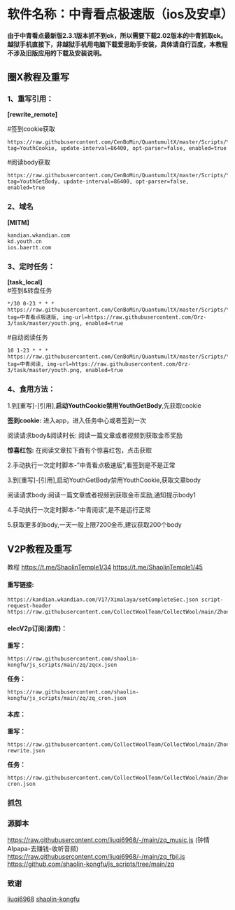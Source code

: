 # 软件名称：中青看点极速版（ios及安卓）
#### 由于中青看点最新版2.3.1版本抓不到ck，所以需要下载2.02版本的中青抓取ck。越狱手机直接下，非越狱手机用电脑下载爱思助手安装，具体请自行百度，本教程不涉及旧版应用的下载及安装说明。
## 圈X教程及重写
### 1、重写引用：
**[rewrite_remote]**

#签到cookie获取
```
https://raw.githubusercontent.com/CenBoMin/QuantumultX/master/Scripts/Youth/Youth_cookie.conf, tag=YouthCookie, update-interval=86400, opt-parser=false, enabled=true
```
#阅读body获取
```
https://raw.githubusercontent.com/CenBoMin/QuantumultX/master/Scripts/Youth/Youth_GetBody.conf, tag=YouthGetBody, update-interval=86400, opt-parser=false, enabled=true
```
### 2、域名
**[MITM]**
```
kandian.wkandian.com
kd.youth.cn
ios.baertt.com
```
### 3、定时任务：  
**[task_local]**  
#签到&转盘任务
```
*/30 0-23 * * * https://raw.githubusercontent.com/CenBoMin/QuantumultX/master/Scripts/Youth/youth.js, tag=中青看点极速版, img-url=https://raw.githubusercontent.com/Orz-3/task/master/youth.png, enabled=true
```
#自动阅读任务
```
10 1-23 * * * https://raw.githubusercontent.com/CenBoMin/QuantumultX/master/Scripts/Youth/Youth_AutoRead.js, tag=中青阅读, img-url=https://raw.githubusercontent.com/Orz-3/task/master/youth.png, enabled=true
```

### 4、食用方法：
1.到[重写]-[引用],**启动YouthCookie禁用YouthGetBody**,先获取cookie

**签到cookie:**
进入app，进入任务中心或者签到一次

阅读请求body&阅读时长:
阅读一篇文章或者视频到获取金币奖励

**惊喜红包:**
在阅读文章拉下面有个惊喜红包，点击获取

2.手动执行一次定时脚本-”中青看点极速版”,看签到是不是正常

3.到[重写]-[引用],启动YouthGetBody禁用YouthCookie,获取文章body

阅读请求body:阅读一篇文章或者视频到获取金币奖励,通知提示body1

4.手动执行一次定时脚本-”中青阅读”,是不是运行正常

5.获取更多的body,一天一般上限7200金币,建议获取200个body

## V2P教程及重写
教程
https://t.me/ShaolinTemple1/34
https://t.me/ShaolinTemple1/45

#### 重写链接:  
```
https://kandian.wkandian.com/V17/Ximalaya/setCompleteSec.json script-request-header https://raw.githubusercontent.com/CollectWoolTeam/CollectWool/main/ZhongQingKanDian/zq_music.js  
```

#### elecV2p订阅(源库)：

**重写：**
```
https://raw.githubusercontent.com/shaolin-kongfu/js_scripts/main/zq/zqcx.json
```
**任务：**
```
https://raw.githubusercontent.com/shaolin-kongfu/js_scripts/main/zq/zq_cron.json
```

#### 本库：
**重写：**
```
https://raw.githubusercontent.com/CollectWoolTeam/CollectWool/main/ZhongQingKanDian/zq-rewrite.json
```
**任务：**
```
https://raw.githubusercontent.com/CollectWoolTeam/CollectWool/main/ZhongQingKanDian/zq-cron.json
```
### 抓包


### 源脚本
 https://raw.githubusercontent.com/liuqi6968/-/main/zq_music.js (钟情AIpapa-去赚钱-收听音频)
 https://raw.githubusercontent.com/liuqi6968/-/main/zq_fbjl.js 
 https://github.com/shaolin-kongfu/js_scripts/tree/main/zq
### 致谢
[liuqi6968](https://github.com/liuqi6968)
[shaolin-kongfu](https://github.com/shaolin-kongfu)
